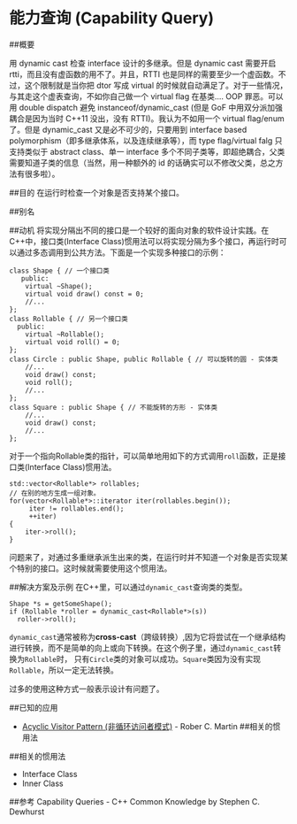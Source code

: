 # 能力查询 (Capability Query)
##概要

用 dynamic cast 检查 interface 设计的多继承。但是 dynamic cast 需要开启 rtti，而且没有虚函数的用不了。并且，RTTI 也是同样的需要至少一个虚函数。不过，这个限制就是当你把 dtor 写成 virtual 的时候就自动满足了。对于一些情况，与其走这个虚表查询，不如你自己做一个 virtual flag 在基类.... OOP 罪恶。可以用 double dispatch 避免 instanceof/dynamic_cast  (但是 GoF 中用双分派加强耦合是因为当时 C++11 没出，没有 RTTI)。我认为不如用一个 virtual flag/enum 了。但是 dynamic_cast 又是必不可少的，只要用到 interface based polymorphism（即多继承体系，以及连续继承等），而 type flag/virtual falg 只支持类似于 abstract class、单一 interface 多个不同子类等，即超绝耦合，父类需要知道子类的信息（当然，用一种额外的 id 的话确实可以不修改父类，总之方法有很多啦）。

##目的
在运行时检查一个对象是否支持某个接口。

##别名

##动机
将实现分隔出不同的接口是一个较好的面向对象的软件设计实践。在C++中，接口类(Interface Class)惯用法可以将实现分隔为多个接口，再运行时可以通过多态调用到公共方法。下面是一个实现多种接口的示例：
```
class Shape { // 一个接口类
   public:
    virtual ~Shape();
    virtual void draw() const = 0;
    //...
};
class Rollable { // 另一个接口类
  public:
    virtual ~Rollable();
    virtual void roll() = 0;
};
class Circle : public Shape, public Rollable { // 可以旋转的圆 - 实体类
    //...
    void draw() const;
    void roll();
    //...
};
class Square : public Shape { // 不能旋转的方形 - 实体类
    //...
    void draw() const;
    //...
};
```
对于一个指向Rollable类的指针，可以简单地用如下的方式调用`roll`函数，正是接口类(Interface Class)惯用法。
```
std::vector<Rollable*> rollables;
// 在别的地方生成一组对象。
for(vector<Rollable*>::iterator iter(rollables.begin());
     iter != rollables.end();
     ++iter)
{
  	iter->roll();
}
```
问题来了，对通过多重继承派生出来的类，在运行时并不知道一个对象是否实现某个特别的接口。这时候就需要使用这个惯用法。

##解决方案及示例
在C++里，可以通过`dynamic_cast`查询类的类型。
```
Shape *s = getSomeShape();
if (Rollable *roller = dynamic_cast<Rollable*>(s))
  roller->roll();
```
`dynamic_cast`通常被称为**cross-cast**（跨级转换）,因为它将尝试在一个继承结构进行转换，而不是简单的向上或向下转换。在这个例子里，通过`dynamic_cast`转换为`Rollable`时，   只有`Circle`类的对象可以成功。`Square`类因为没有实现`Rollable`，所以一定无法转换。

过多的使用这种方式一般表示设计有问题了。

##已知的应用
* [Acyclic Visitor Pattern (非循环访问者模式)](http://www.objectmentor.com/resources/articles/acv.pdf) - Rober C. Martin
##相关的惯用法

##相关的惯用法
* Interface Class
* Inner Class

##参考
Capability Queries - C++ Common Knowledge by Stephen C. Dewhurst
